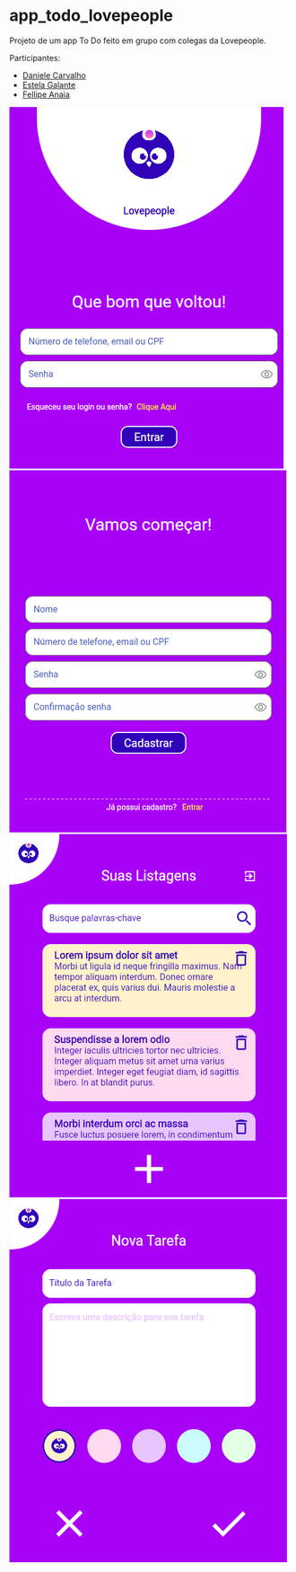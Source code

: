 # app_todo_lovepeople
 Projeto de um app To Do feito em grupo com colegas da Lovepeople.

Participantes:

* [Daniele Carvalho](https://github.com/DanCarvalhoFlutter)
* [Estela Galante](https://github.com/EstelaGalante)
* [Fellipe Anaia](https://github.com/fellipeanaia)


![Tela de login](images/login.png)
![Tela de cadastro](images/cadastro.png)
![Tela principal](images/home.png)
![Tela de criação](images/new.png)
